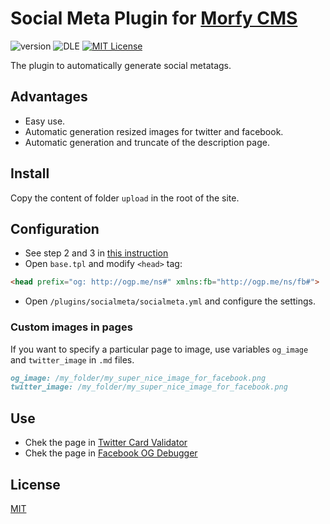# Social Meta Plugin for [Morfy CMS](http://morfy.org/)

![version](https://img.shields.io/badge/version-1.0.0-brightgreen.svg?style=flat-square "Version")
![DLE](https://img.shields.io/badge/Morfy-2.x-green.svg?style=flat-square "Morfy Version")
[![MIT License](https://img.shields.io/badge/license-MIT-blue.svg?style=flat-square)](https://github.com/pafnuty-morfy-plugins/morfy-plugin-socialmeta/blob/master/LICENSE)

The plugin to automatically generate social metatags.



## Advantages
- Easy use.
- Automatic generation resized images for twitter and facebook.
- Automatic generation and truncate of the description page.


## Install
Copy the content of folder `upload` in the root of the site.

## Configuration
- See step 2 and 3 in [this instruction](http://morfy.org/documentation/plugins/plugins-installation)
- Open `base.tpl` and modify `<head>` tag:
```html
<head prefix="og: http://ogp.me/ns#" xmlns:fb="http://ogp.me/ns/fb#">
```
- Open `/plugins/socialmeta/socialmeta.yml` and configure the settings.

### Custom images in pages
If you want to specify a particular page to image, use variables `og_image` and `twitter_image` in `.md` files.
```markdown
og_image: /my_folder/my_super_nice_image_for_facebook.png
twitter_image: /my_folder/my_super_nice_image_for_facebook.png
```



## Use
- Chek the page in [Twitter Card Validator](https://cards-dev.twitter.com/validator)
- Chek the page in [Facebook OG Debugger](https://developers.facebook.com/tools/debug/og/object/)


## License 
[MIT](https://github.com/pafnuty/morfy-less/blob/master/LICENSE)